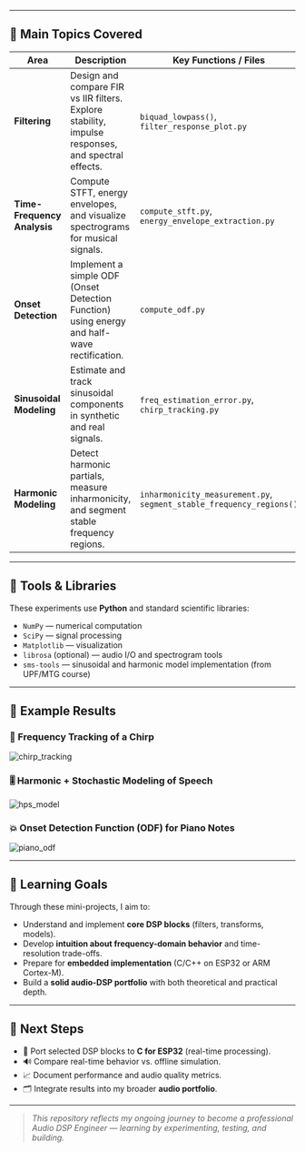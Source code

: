
---

## 🧩 Main Topics Covered

| Area | Description | Key Functions / Files |
|------|--------------|-----------------------|
| **Filtering** | Design and compare FIR vs IIR filters. Explore stability, impulse responses, and spectral effects. | `biquad_lowpass()`, `filter_response_plot.py` |
| **Time-Frequency Analysis** | Compute STFT, energy envelopes, and visualize spectrograms for musical signals. | `compute_stft.py`, `energy_envelope_extraction.py` |
| **Onset Detection** | Implement a simple ODF (Onset Detection Function) using energy and half-wave rectification. | `compute_odf.py` |
| **Sinusoidal Modeling** | Estimate and track sinusoidal components in synthetic and real signals. | `freq_estimation_error.py`, `chirp_tracking.py` |
| **Harmonic Modeling** | Detect harmonic partials, measure inharmonicity, and segment stable frequency regions. | `inharmonicity_measurement.py`, `segment_stable_frequency_regions()` |

---

## 🧮 Tools & Libraries

These experiments use **Python** and standard scientific libraries:

- `NumPy` — numerical computation  
- `SciPy` — signal processing  
- `Matplotlib` — visualization  
- `librosa` (optional) — audio I/O and spectrogram tools  
- `sms-tools` — sinusoidal and harmonic model implementation (from UPF/MTG course)

---

## 🔬 Example Results

### 🎵 Frequency Tracking of a Chirp
![chirp_tracking](./examples/chirp_tracking.png)

### 🎚️ Harmonic + Stochastic Modeling of Speech
![hps_model](./examples/hps_model_speech.png)

### 💥 Onset Detection Function (ODF) for Piano Notes
![piano_odf](./examples/piano_odf.png)

---

## 🚀 Learning Goals

Through these mini-projects, I aim to:
- Understand and implement **core DSP blocks** (filters, transforms, models).
- Develop **intuition about frequency-domain behavior** and time-resolution trade-offs.
- Prepare for **embedded implementation** (C/C++ on ESP32 or ARM Cortex-M).
- Build a **solid audio-DSP portfolio** with both theoretical and practical depth.

---

## 🧭 Next Steps

- 🧠 Port selected DSP blocks to **C for ESP32** (real-time processing).
- 🔊 Compare real-time behavior vs. offline simulation.
- 📈 Document performance and audio quality metrics.
- 🗂️ Integrate results into my broader **audio portfolio**.

---

> _This repository reflects my ongoing journey to become a professional Audio DSP Engineer — learning by experimenting, testing, and building._  

